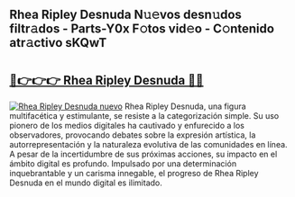 ## Rhea Ripley Desnuda N𝚞𝚎vos desn𝚞dos filtr𝚊dos - Parts-Y0x F𝚘tos vid𝚎o - C𝚘ntenido atr𝚊ctivo sKQwT

# <h2><a href="http://mbdqtk.tromn.icu/?c=Rhea+Ripley+Desnuda">🔗👉👉👉 Rhea Ripley Desnuda 🔗🔗</a></h2>

[![Rhea Ripley Desnuda nuevo](https://i.imgur.com/pEAQMta.gif)](http://mbdqtk.tromn.icu/?c=Rhea+Ripley+Desnuda)
Rhea Ripley Desnuda, una figura multifacética y estimulante, se resiste a la categorización simple. Su uso pionero de los medios digitales ha cautivado y enfurecido a los observadores, provocando debates sobre la expresión artística, la autorrepresentación y la naturaleza evolutiva de las comunidades en línea. A pesar de la incertidumbre de sus próximas acciones, su impacto en el ámbito digital es profundo. Impulsado por una determinación inquebrantable y un carisma innegable, el progreso de Rhea Ripley Desnuda en el mundo digital es ilimitado.
